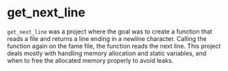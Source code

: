 # get_next_line

``get_next_line`` was a project where the goal was to create a function that reads a file and returns a line ending in a newline character. Calling the function again on the fame file, the function reads the next line.
This project deals mostly with handling memory allocation and static variables, and when to free the allocated memory properly to avoid leaks.
